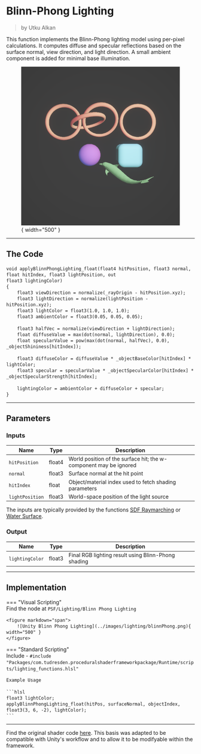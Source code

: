 <div class="container">
    <h1 class="main-heading">Blinn-Phong Lighting</h1>
    <blockquote class="author">by Utku Alkan</blockquote>
</div>

This function implements the Blinn-Phong lighting model using per-pixel calculations. It computes diffuse and specular reflections based on the surface normal, view direction, and light direction. A small ambient component is added for minimal base illumination.
    <figure markdown="span">
    ![Unity Blinn Phong Lighting](../images/lighting/examples/blinnPhong.png){ width="500" }
    </figure>

---

## The Code
```hlsl
void applyBlinnPhongLighting_float(float4 hitPosition, float3 normal, float hitIndex, float3 lightPosition, out
float3 lightingColor)
{
    float3 viewDirection = normalize(_rayOrigin - hitPosition.xyz);
    float3 lightDirection = normalize(lightPosition - hitPosition.xyz);
    float3 lightColor = float3(1.0, 1.0, 1.0);
    float3 ambientColor = float3(0.05, 0.05, 0.05);

    float3 halfVec = normalize(viewDirection + lightDirection);
    float diffuseValue = max(dot(normal, lightDirection), 0.0);
    float specularValue = pow(max(dot(normal, halfVec), 0.0), _objectShininess[hitIndex]);

    float3 diffuseColor = diffuseValue * _objectBaseColor[hitIndex] * lightColor;
    float3 specular = specularValue * _objectSpecularColor[hitIndex] * _objectSpecularStrength[hitIndex];

    lightingColor = ambientColor + diffuseColor + specular;
}
```

---

## Parameters

### Inputs

| Name            | Type     | Description |
|-----------------|----------|-------------|
| `hitPosition`   | float4   | World position of the surface hit; the w-component may be ignored |
| `normal`        | float3   | Surface normal at the hit point |
| `hitIndex`      | float    | Object/material index used to fetch shading parameters |
| `lightPosition` | float3   | World-space position of the light source |

The inputs are typically provided by the functions [SDF Raymarching](../sdfs/raymarching.md) or [Water Surface](../water/waterSurface.md).

### Output
| Name            | Type     | Description |
|-----------------|----------|-------------|
| `lightingColor`   | float3   | Final RGB lighting result using Blinn-Phong shading |

---

## Implementation

=== "Visual Scripting"  
    Find the node at ```PSF/Lighting/Blinn Phong Lighting```

    <figure markdown="span">
        ![Unity Blinn Phong Lighting](../images/lighting/blinnPhong.png){ width="500" }
    </figure>

=== "Standard Scripting"  
    Include - ```#include "Packages/com.tudresden.proceduralshaderframeworkpackage/Runtime/scripts/lighting_functions.hlsl"```

    Example Usage

    ```hlsl
    float3 lightColor;
    applyBlinnPhongLighting_float(hitPos, surfaceNormal, objectIndex, float3(3, 6, -2), lightColor);
    ```

---

Find the original shader code [here](../../../shaders/lighting/lighting_functions.md). This basis was adapted to be compatible with Unity's workflow and to allow it to be modifyable within the framework.